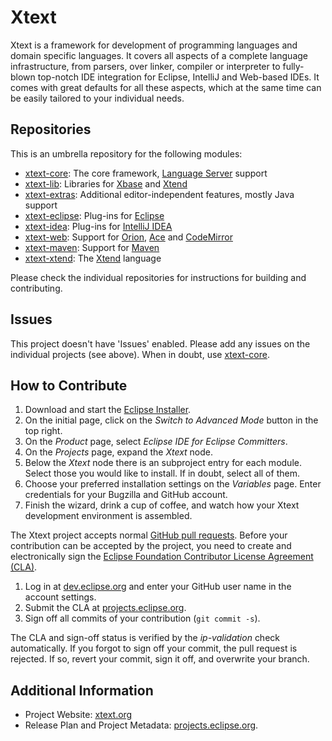 # Xtext

Xtext is a framework for development of programming languages and domain specific languages. It covers all aspects of a complete language infrastructure, from parsers, over linker, compiler or interpreter to fully-blown top-notch IDE integration for Eclipse, IntelliJ and Web-based IDEs. It comes with great defaults for all these aspects, which at the same time can be easily tailored to your individual needs.

## Repositories

This is an umbrella repository for the following modules:

- [xtext-core](https://github.com/eclipse/xtext-core): The core framework, [Language Server](https://github.com/Microsoft/vscode-languageserver-protocol) support
- [xtext-lib](https://github.com/eclipse/xtext-lib): Libraries for [Xbase](https://www.eclipse.org/Xtext/documentation/305_xbase.html) and [Xtend](http://www.xtend-lang.org)
- [xtext-extras](https://github.com/eclipse/xtext-extras): Additional editor-independent features, mostly Java support
- [xtext-eclipse](https://github.com/eclipse/xtext-eclipse): Plug-ins for [Eclipse](http://eclipse.org)
- [xtext-idea](https://github.com/eclipse/xtext-idea): Plug-ins for [IntelliJ IDEA](https://www.jetbrains.com/idea/)
- [xtext-web](https://github.com/eclipse/xtext-web): Support for [Orion](http://eclipse.org/orion/), [Ace](http://ace.c9.io) and [CodeMirror](https://codemirror.net)
- [xtext-maven](https://github.com/eclipse/xtext-maven): Support for [Maven](https://maven.apache.org)
- [xtext-xtend](https://github.com/eclipse/xtext-xtend): The [Xtend](http://www.xtend-lang.org) language

Please check the individual repositories for instructions for building and contributing.

## Issues

This project doesn't have 'Issues' enabled. Please add any issues on the individual projects (see above).
When in doubt, use [xtext-core](https://github.com/eclipse/xtext-core/issues).

## How to Contribute

1. Download and start the [Eclipse Installer](https://wiki.eclipse.org/Eclipse_Oomph_Installer).
2. On the initial page, click on the *Switch to Advanced Mode* button in the top right.
3. On the *Product* page, select *Eclipse IDE for Eclipse Committers*.
4. On the *Projects* page, expand the *Xtext* node.
5. Below the *Xtext* node there is an subproject entry for each module. Select those you would like to install. If in doubt, select all of them.
6. Choose your preferred installation settings on the *Variables* page. Enter credentials for your Bugzilla and GitHub account.
7. Finish the wizard, drink a cup of coffee, and watch how your Xtext development environment is assembled.

The Xtext project accepts normal [GitHub pull requests](https://help.github.com/categories/collaborating/). Before your contribution can be accepted by the project, you need to create and electronically sign the [Eclipse Foundation Contributor License Agreement (CLA)](http://www.eclipse.org/legal/CLA.php).

1. Log in at [dev.eclipse.org](https://dev.eclipse.org/site_login/createaccount.php) and enter your GitHub user name in the account settings.
2. Submit the CLA at [projects.eclipse.org](https://projects.eclipse.org/user/login/sso).
3. Sign off all commits of your contribution (`git commit -s`).

The CLA and sign-off status is verified by the *ip-validation* check automatically. If you forgot to sign off your commit, the pull request is rejected. If so, revert your commit, sign it off, and overwrite your branch.

<!-- TODO Jenkins Test -->

## Additional Information
* Project Website: [xtext.org](http://xtext.org)
* Release Plan and Project Metadata: [projects.eclipse.org](https://projects.eclipse.org/projects/modeling.tmf.xtext).

